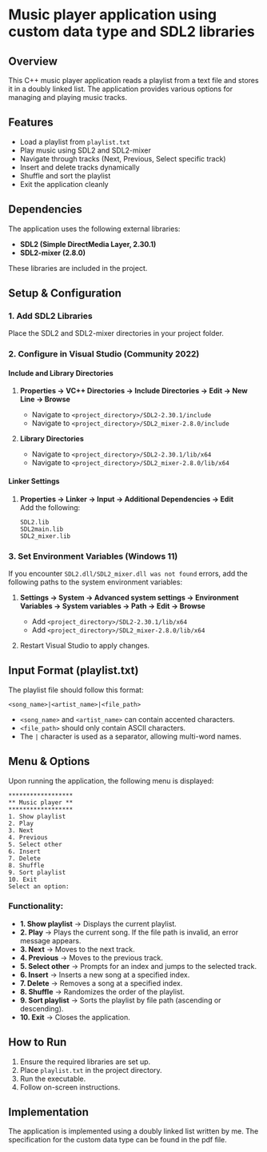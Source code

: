 # Music player application using custom data type and SDL2 libraries

## Overview
This C++ music player application reads a playlist from a text file and stores it in a doubly linked list. The application provides various options for managing and playing music tracks.

## Features
- Load a playlist from `playlist.txt`
- Play music using SDL2 and SDL2-mixer
- Navigate through tracks (Next, Previous, Select specific track)
- Insert and delete tracks dynamically
- Shuffle and sort the playlist
- Exit the application cleanly

## Dependencies
The application uses the following external libraries:
- **SDL2 (Simple DirectMedia Layer, 2.30.1)**
- **SDL2-mixer (2.8.0)**

These libraries are included in the project.

## Setup & Configuration
### 1. Add SDL2 Libraries
Place the SDL2 and SDL2-mixer directories in your project folder.

### 2. Configure in Visual Studio (Community 2022)
#### Include and Library Directories
1. **Properties -> VC++ Directories -> Include Directories -> Edit -> New Line -> Browse**  
   - Navigate to `<project_directory>/SDL2-2.30.1/include`
   - Navigate to `<project_directory>/SDL2_mixer-2.8.0/include`

2. **Library Directories**  
   - Navigate to `<project_directory>/SDL2-2.30.1/lib/x64`
   - Navigate to `<project_directory>/SDL2_mixer-2.8.0/lib/x64`

#### Linker Settings
1. **Properties -> Linker -> Input -> Additional Dependencies -> Edit**  
   Add the following:
   ```
   SDL2.lib
   SDL2main.lib
   SDL2_mixer.lib
   ```

### 3. Set Environment Variables (Windows 11)
If you encounter `SDL2.dll/SDL2_mixer.dll was not found` errors, add the following paths to the system environment variables:
1. **Settings -> System -> Advanced system settings -> Environment Variables -> System variables -> Path -> Edit -> Browse**
   - Add `<project_directory>/SDL2-2.30.1/lib/x64`
   - Add `<project_directory>/SDL2_mixer-2.8.0/lib/x64`

2. Restart Visual Studio to apply changes.

## Input Format (playlist.txt)
The playlist file should follow this format:
```
<song_name>|<artist_name>|<file_path>
```
- `<song_name>` and `<artist_name>` can contain accented characters.
- `<file_path>` should only contain ASCII characters.
- The `|` character is used as a separator, allowing multi-word names.

## Menu & Options
Upon running the application, the following menu is displayed:
```
******************
** Music player **
******************
1. Show playlist
2. Play
3. Next
4. Previous
5. Select other
6. Insert
7. Delete
8. Shuffle
9. Sort playlist
10. Exit
Select an option:
```
### Functionality:
- **1. Show playlist** → Displays the current playlist.
- **2. Play** → Plays the current song. If the file path is invalid, an error message appears.
- **3. Next** → Moves to the next track.
- **4. Previous** → Moves to the previous track.
- **5. Select other** → Prompts for an index and jumps to the selected track.
- **6. Insert** → Inserts a new song at a specified index.
- **7. Delete** → Removes a song at a specified index.
- **8. Shuffle** → Randomizes the order of the playlist.
- **9. Sort playlist** → Sorts the playlist by file path (ascending or descending).
- **10. Exit** → Closes the application.

## How to Run
1. Ensure the required libraries are set up.
2. Place `playlist.txt` in the project directory.
3. Run the executable.
4. Follow on-screen instructions.

## Implementation
The application is implemented using a doubly linked list written by me. The specification for the custom data type can be found in the pdf file.
